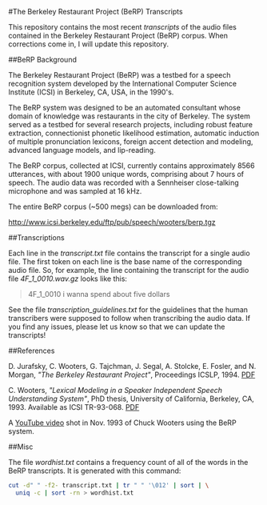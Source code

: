 #The Berkeley Restaurant Project (BeRP) Transcripts

This repository contains the most recent *transcripts* of the audio
files contained in the Berkeley Restaurant Project (BeRP) corpus. When
corrections come in, I will update this repository.

##BeRP Background

The Berkeley Restaurant Project (BeRP) was a testbed for a speech
recognition system developed by the International Computer Science
Institute (ICSI) in Berkeley, CA, USA, in the 1990's.

The BeRP system was designed to be an automated consultant whose domain
of knowledge was restaurants in the city of Berkeley. The system
served as a testbed for several research projects, including robust
feature extraction, connectionist phonetic likelihood estimation,
automatic induction of multiple pronunciation lexicons, foreign accent
detection and modeling, advanced language models, and lip-reading.

The BeRP corpus, collected at ICSI, currently contains approximately
8566 utterances, with about 1900 unique words, comprising about 7
hours of speech. The audio data was recorded with a Sennheiser
close-talking microphone and was sampled at 16 kHz.

The entire BeRP corpus (~500 megs) can be downloaded from:

http://www.icsi.berkeley.edu/ftp/pub/speech/wooters/berp.tgz

##Transcriptions

Each line in the *transcript.txt* file contains the transcript for
a single audio file. The first token on each line is the base name
of the corresponding audio file. So, for example, the line containing
the transcript for the audio file *4F_1_0010.wav.gz* looks like this:

> 4F_1_0010 i wanna spend about five dollars

See the file *transcription_guidelines.txt* for the guidelines that
the human transcribers were supposed to follow when transcribing the
audio data. If you find any issues, please let us know so that we can
update the transcripts!

##References

D. Jurafsky, C. Wooters, G. Tajchman, J. Segal, A. Stolcke, 
E. Fosler, and N. Morgan, *"The Berkeley Restaurant Project"*, Proceedings
ICSLP, 1994. [PDF](http://www.stanford.edu/~jurafsky/icslp-red.pdf)

C. Wooters, *"Lexical Modeling in a Speaker Independent Speech
Understanding System"*, PhD thesis, University of California,
Berkeley, CA, 1993. Available as ICSI TR-93-068. [PDF](http://www.icsi.berkeley.edu/ftp/pub/techreports/1993/tr-93-068.pdf)

A [YouTube video](http://www.youtube.com/watch?v=d9gDcHBmr3I) shot in
Nov. 1993 of Chuck Wooters using the BeRP system.

##Misc

The file *wordhist.txt* contains a frequency count of all of the words
in the BeRP transcripts. It is generated with this command:

```bash
cut -d" " -f2- transcript.txt | tr " " '\012' | sort | \
  uniq -c | sort -rn > wordhist.txt
```

